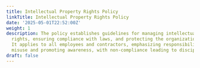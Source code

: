 ```yaml
---
title: Intellectual Property Rights Policy
linkTitle: Intellectual Property Rights Policy
date: '2025-05-01T22:52:00Z'
weight: 1
description: The policy establishes guidelines for managing intellectual property
  rights, ensuring compliance with laws, and protecting the organization's assets.
  It applies to all employees and contractors, emphasizing responsibilities for reporting
  misuse and promoting awareness, with non-compliance leading to disciplinary actions.
draft: false
---
```



<!-- Unsupported block type: unsupported -->